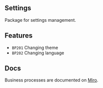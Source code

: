 ## Settings
Package for settings management.

## Features
- `BP201` Changing theme 
- `BP202` Changing language

## Docs
Business processes are documented on [Miro](https://miro.com/app/board/uXjVKUMcItU=/?share_link_id=850017017269).